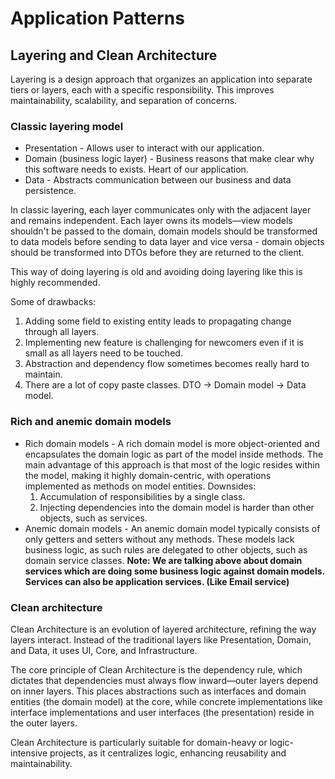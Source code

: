 # Application Patterns

## Layering and Clean Architecture

Layering is a design approach that organizes an application into separate tiers or layers, each with a specific responsibility. This improves maintainability, scalability, and separation of concerns.

### Classic layering model

- Presentation - Allows user to interact with our application.
- Domain (business logic layer) - Business reasons that make clear why this software needs to exists. Heart of our application.
- Data - Abstracts communication between our business and data persistence.

In classic layering, each layer communicates only with the adjacent layer and remains independent. Each layer owns its models—view models shouldn't be passed to the domain, domain models should be transformed to data models before sending to data layer and vice versa - domain objects should be transformed into DTOs before they are returned to the client.

This way of doing layering is old and avoiding doing layering like this is highly recommended.

Some of drawbacks:
1. Adding some field to existing entity leads to propagating change through all layers.
2. Implementing new feature is challenging for newcomers even if it is small as all layers need to be touched.
3. Abstraction and dependency flow sometimes becomes really hard to maintain.
4. There are a lot of copy paste classes. DTO -> Domain model -> Data model.

### Rich and anemic domain models

- Rich domain models - A rich domain model is more object-oriented and encapsulates the domain logic as part of the model inside methods. The main advantage of this approach is that most of the logic resides within the model, making it highly domain-centric, with operations implemented as methods on model entities.
Downsides:
	1. Accumulation of responsibilities by a single class.
	2. Injecting dependencies into the domain model is harder than other objects, such as services.
- Anemic domain models - An anemic domain model typically consists of only getters and setters without any methods. These models lack business logic, as such rules are delegated to other objects, such as domain service classes.
**Note: We are talking above about domain services which are doing some business logic against domain models. Services can also be application services. (Like Email service)**

### Clean architecture

Clean Architecture is an evolution of layered architecture, refining the way layers interact. Instead of the traditional layers like Presentation, Domain, and Data, it uses UI, Core, and Infrastructure.

The core principle of Clean Architecture is the dependency rule, which dictates that dependencies must always flow inward—outer layers depend on inner layers. This places abstractions such as interfaces and domain entities (the domain model) at the core, while concrete implementations like interface implementations and user interfaces (the presentation) reside in the outer layers.

Clean Architecture is particularly suitable for domain-heavy or logic-intensive projects, as it centralizes logic, enhancing reusability and maintainability.

